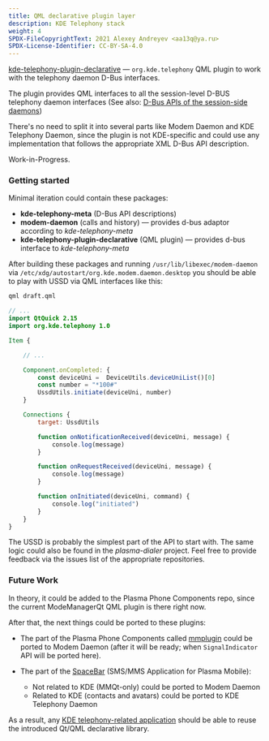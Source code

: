 ```yaml
---
title: QML declarative plugin layer
description: KDE Telephony stack
weight: 4
SPDX-FileCopyrightText: 2021 Alexey Andreyev <aa13q@ya.ru>
SPDX-License-Identifier: CC-BY-SA-4.0
---
```


[kde-telephony-plugin-declarative](https://invent.kde.org/plasma-mobile/plasma-dialer/-/tree/master/kde-telephony-plugin-declarative) — `org.kde.telephony` QML plugin to work with the telephony daemon D-Bus interfaces.

The plugin provides QML interfaces to all the session-level D-BUS telephony daemon interfaces (See also: [D-Bus APIs of the session-side daemons](../session-daemon-userland-dbus-ipc-level#daemons))

There's no need to split it into several parts like Modem Daemon and KDE Telephony Daemon, since the plugin is not KDE-specific and could use any implementation that follows the appropriate XML D-Bus API description.

Work-in-Progress.

### Getting started

Minimal iteration could contain these packages:

+ **kde-telephony-meta** (D-Bus API descriptions)
+ **modem-daemon** (calls and history) — provides d-bus adaptor according to *kde-telephony-meta*
+ **kde-telephony-plugin-declarative** (QML plugin) — provides d-bus interface to *kde-telephony-meta*

After building these packages and running `/usr/lib/libexec/modem-daemon` via `/etc/xdg/autostart/org.kde.modem.daemon.desktop` you should be able to play with USSD via QML interfaces like this:

```sh
qml draft.qml
```

```qml
// ...
import QtQuick 2.15
import org.kde.telephony 1.0

Item {

    // ...

    Component.onCompleted: {
        const deviceUni =  DeviceUtils.deviceUniList()[0]
        const number = "*100#"
        UssdUtils.initiate(deviceUni, number)
    }

    Connections {
        target: UssdUtils

        function onNotificationReceived(deviceUni, message) {
            console.log(message)
        }

        function onRequestReceived(deviceUni, message) {
            console.log(message)
        }

        function onInitiated(deviceUni, command) {
            console.log("initiated")
        }
    }
}

```

The USSD is probably the simplest part of the API to start with. The same logic could also be found in the *plasma-dialer* project. Feel free to provide feedback via the issues list of the appropriate repositories.

### Future Work

In theory, it could be added to the Plasma Phone Components repo, since the current ModeManagerQt QML plugin is there right now.

After that, the next things could be ported to these plugins:

+ The part of the Plasma Phone Components called [mmplugin](https://invent.kde.org/plasma/plasma-phone-components/-/tree/master/mmplugin) could be ported to Modem Daemon (after it will be ready; when `SignalIndicator` API will be ported here).

+ The part of the [SpaceBar](https://invent.kde.org/plasma-mobile/spacebar) (SMS/MMS Application for Plasma Mobile):
    + Not related to KDE (MMQt-only) could be ported to Modem Daemon
    + Related to KDE (contacts and avatars) could be ported to KDE Telephony Daemon

As a result, any [KDE telephony-related application](../kde-application-layer) should be able to reuse the introduced Qt/QML declarative library.
